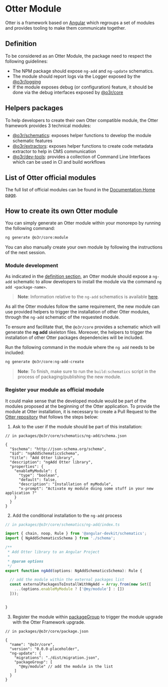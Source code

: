 # Otter Module

Otter is a framework based on [Angular](https://angular.io/) which regroups a set of modules and provides tooling to make them communicate together.

## Definition

To be considered as an Otter Module, the package need to respect the following guidelines:

- The NPM package should expose `ng-add` and `ng-update` schematics.
- The module should report logs via the Logger exposed by the [@o3r/logging](https://www.npmjs.com/package/@o3r/logging)
- If the module exposes debug (or configuration) feature, it should be done via the debug interfaces exposed by [@o3r/core](https://www.npmjs.com/package/@o3r/core)

## Helpers packages

To help developers to create their own Otter compatible module, the Otter framework provides 3 technical modules:

- [@o3r/schematics](https://www.npmjs.com/package/@o3r/schematics): exposes helper functions to develop the module schematic features
- [@o3r/extractors](https://www.npmjs.com/package/@o3r/extractors): exposes helper functions to create code metadata extractor to help in CMS communication
- [@o3r/dev-tools](https://www.npmjs.com/package/@o3r/dev-tools): provides a collection of Command Line Interfaces which can be used in CI and build workflows

## List of Otter official modules

The full list of official modules can be found in the [Documentation Home page](../README.md#available-packages-and-tools).

## How to create its own Otter module

You can simply generate an Otter module within your monorepo by running the following command:

```bash
ng generate @o3r/core:module
```

You can also manually create your own module by following the instructions of the next session.

### Module development

As indicated in the [definition section](#definition), an Otter module should expose a `ng-add` schematic to allow developers to install the module via the command `ng add <package-name>`.
> **Note**: Information relative to the `ng-add` schematics is available [here](https://angular.io/cli/add).

As all the Otter modules follow the same requirement, the new module can use provided helpers to trigger the installation of other Otter modules, through the `ng-add` schematic of the requested module.

To ensure and facilitate that, the `@o3r/core` provides a schematic which will generate the **ng add** skeleton files. Moreover, the helpers to trigger the installation of other Otter packages dependencies will be included.

Run the following command in the module where the `ng add` needs to be included:

```bash
ng generate @o3r/core:ng-add-create
```

> **Note**: To finish, make sure to run the `build:schematics` script in the process of packaging/publishing the new module.

### Register your module as official module

It could make sense that the developed module would be part of the modules proposed at the beginning of the Otter application.
To provide the module at Otter installation, it is necessary to create a Pull Request to the [Otter repository](https://github.com/AmadeusITGroup/otter) that follows the steps below:

1. Ask to the user if the module should be part of this installation:

```json5
// in packages/@o3r/core/schematics/ng-add/schema.json

{
  "$schema": "http://json-schema.org/schema",
  "$id": "ngAddSchematicsSchema",
  "title": "Add Otter library",
  "description": "ngAdd Otter library",
  "properties": {
    "enableMyModule": {
      "type": "boolean",
      "default": false,
      "description": "Installation of myModule",
      "x-prompt": "Activate my module doing some stuff in your new application ?"
    }
  }
}
```

2. Add the conditional installation to the `ng-add` process

```typescript
// in packages/@o3r/core/schematics/ng-add/index.ts

import { chain, noop, Rule } from '@angular-devkit/schematics';
import { NgAddSchematicsSchema } from './schema';

/**
 * Add Otter library to an Angular Project
 *
 * @param options
 */
export function ngAdd(options: NgAddSchematicsSchema): Rule {

  // add the module within the external packages list
  const externalPackagesToInstallWithNgAdd = Array.from(new Set([
    ...(options.enableMyModule ? ['@my/module'] : [])
  ]));


}
```

3. Register the module within [packageGroup](https://github.com/angular/angular-cli/blob/main/docs/specifications/update.md) to trigger the module upgrade with the Otter Framework upgrade.

```json5
// in packages/@o3r/core/package.json

{
  "name": "@o3r/core",
  "version": "0.0.0-placeholder",
  "ng-update": {
    "migrations": "./dist/migration.json",
    "packageGroup": [
      "@my/module" // add the module in the list
    ]
  }
}
```
